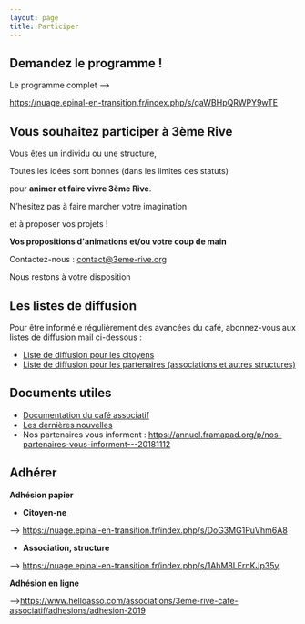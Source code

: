```yaml
---
layout: page
title: Participer
---
```

## **Demandez le programme !**

Le programme complet --> 

<https://nuage.epinal-en-transition.fr/index.php/s/qaWBHpQRWPY9wTE>

## Vous souhaitez participer à 3ème Rive

Vous êtes un individu ou une structure,

Toutes les idées sont bonnes (dans les limites des statuts)

pour **animer et faire vivre 3ème Rive**.

N’hésitez pas à faire marcher votre imagination

et à proposer vos projets !

**Vos propositions d'animations et/ou votre coup de main**

Contactez-nous : [contact@3eme-rive.org](contact@3eme-rive.org)

Nous restons à votre disposition



## Les listes de diffusion

Pour être informé.e régulièrement des avancées du café, abonnez-vous aux listes de diffusion mail ci-dessous : 

* [Liste de diffusion pour les citoyens](https://framalistes.org/sympa/subscribe/3eme-rive-sympa-citoyens)
* [Liste de diffusion pour les partenaires (associations et autres structures)](https://framalistes.org/sympa/subscribe/3eme-rive-sympa-partenaires)

## Documents utiles

* [Documentation du café associatif](https://nuage.epinal-en-transition.fr/index.php/s/irzS0lolsFee9B1)
* [Les dernières nouvelles](https://annuel.framapad.org/p/CR_Caf%C3%A9_Associatif)
* Nos partenaires vous informent : <https://annuel.framapad.org/p/nos-partenaires-vous-informent---20181112>

## **Adhérer**

**Adhésion papier** 

* **Citoyen-ne**

\--> <https://nuage.epinal-en-transition.fr/index.php/s/DoG3MG1PuVhm6A8>

* **Association, structure**

\--> <https://nuage.epinal-en-transition.fr/index.php/s/1AhM8LErnKJp35y>

**Adhésion en ligne**

\--><https://www.helloasso.com/associations/3eme-rive-cafe-associatif/adhesions/adhesion-2019>
